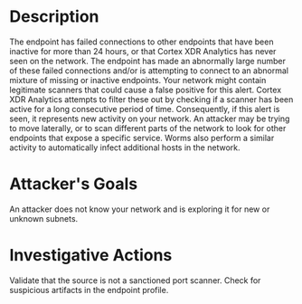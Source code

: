 # Description
The endpoint has failed connections to other endpoints that have been inactive for more than 24 hours, or that Cortex XDR Analytics has never seen on the network. The endpoint has made an abnormally large number of these failed connections and/or is attempting to connect to an abnormal mixture of missing or inactive endpoints.
Your network might contain legitimate scanners that could cause a false positive for this alert. Cortex XDR Analytics attempts to filter these out by checking if a scanner has been active for a long consecutive period of time. Consequently, if this alert is seen, it represents new activity on your network.
An attacker may be trying to move laterally, or to scan different parts of the network to look for other endpoints that expose a specific service. Worms also perform a similar activity to automatically infect additional hosts in the network.
# Attacker's Goals
An attacker does not know your network and is exploring it for new or unknown subnets.
# Investigative Actions
Validate that the source is not a sanctioned port scanner.
Check for suspicious artifacts in the endpoint profile.
